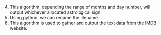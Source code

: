 4. This algorithm, depending the range of months and day number, will output whichever allocated astrological sign. 
5. Using python, we can rename the filename.
6. This algorithm is used to gather and output the text data from the IMDB website.
